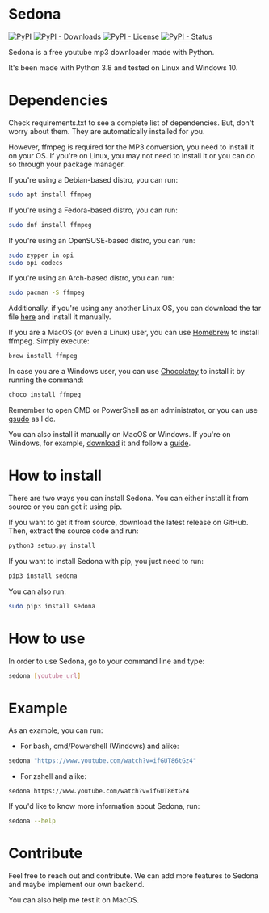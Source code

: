 # Sedona

[![PyPI][pypi-badge]][pypi-link]
[![PyPI - Downloads][install-badge]][install-link]
[![PyPI - License][license-badge]][license-link]
[![PyPI - Status][status-badge]][status-link]

Sedona is a free youtube mp3 downloader made with Python.

It's been made with Python 3.8 and tested on Linux and Windows 10.

# Dependencies
Check requirements.txt to see a complete list of dependencies. But, don't worry about them. They are automatically installed for you.

However, ffmpeg is required for the MP3 conversion, you need to install it on your OS. If you're on Linux, you may not need to install it or you can do so through your package manager. 

If you're using a Debian-based distro, you can run:
```bash
sudo apt install ffmpeg 
```

If you're using a Fedora-based distro, you can run:
```bash
sudo dnf install ffmpeg 
```

If you're using an OpenSUSE-based distro, you can run:
```bash
sudo zypper in opi
sudo opi codecs 
```

If you're using an Arch-based distro, you can run:
```bash
sudo pacman -S ffmpeg
```

Additionally, if you're using any another Linux OS, you can download the tar file [here](https://ffmpeg.org/download.html) and install it manually.

If you are a MacOS (or even a Linux) user, you can use [Homebrew](brew.sh) to install ffmpeg. Simply execute:
```bash
brew install ffmpeg
```

In case you are a Windows user, you can use [Chocolatey](https://chocolatey.org/install) to install it by running the command:
```bash
choco install ffmpeg
```

Remember to open CMD or PowerShell as an administrator, or you can use [gsudo](https://github.com/gerardog/gsudo) as I do.

You can also install it manually on MacOS or Windows. If you're on Windows, for example, [download](https://ffmpeg.org/download.html) it and follow a [guide](https://www.wikihow.com/Install-FFmpeg-on-Windows).

# How to install
There are two ways you can install Sedona. You can either install it from source or you can get it using pip.

If you want to get it from source, download the latest release on GitHub. Then, extract the source code and run:
```bash
python3 setup.py install
```

If you want to install Sedona with pip, you just need to run:
```bash
pip3 install sedona
```

You can also run:
```bash
sudo pip3 install sedona
```

# How to use
In order to use Sedona, go to your command line and type:
```bash
sedona [youtube_url]
```

# Example
As an example, you can run:

* For bash, cmd/Powershell (Windows) and alike:
```bash
sedona "https://www.youtube.com/watch?v=ifGUT86tGz4"
```

* For zshell and alike:
```
sedona https://www.youtube.com/watch?v=ifGUT86tGz4
```

If you'd like to know more information about Sedona, run:
```bash
sedona --help
```

# Contribute
Feel free to reach out and contribute. We can add more features to Sedona and maybe implement our own backend.

You can also help me test it on MacOS.


[pypi-badge]: https://img.shields.io/pypi/v/sedona.svg
[pypi-link]: https://pypi.org/project/sedona
[install-badge]: https://img.shields.io/pypi/dm/sedona?label=pypi%20installs
[install-link]: https://pypistats.org/packages/sedona
[license-badge]: https://img.shields.io/pypi/l/sedona.svg
[license-link]: https://pypi.python.org/pypi/sedona/
[status-badge]: https://img.shields.io/pypi/status/sedona.svg
[status-link]: https://pypi.python.org/pypi/sedona/
